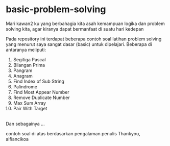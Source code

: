 # basic-problem-solving
Mari kawan2 ku yang berbahagia kita asah kemampuan logika dan problem solving kita, agar kiranya dapat bermanfaat di suatu hari kedepan

Pada repository ini terdapat beberapa contoh soal latihan problem solving yang menurut saya sangat dasar (basic) untuk dipelajari. Beberapa di antaranya meliputi:
1. Segitiga Pascal
2. Bilangan Prima
3. Pangram
4. Anagram 
5. Find Index of Sub String
6. Palindrome
7. Find Most Appear Number
8. Remove Duplicate Number
9. Max Sum Array
10. Pair With Target

<br>
Dan sebagainya ...

contoh soal di atas berdasarkan pengalaman penulis
Thankyou,<br>
alfiancikoa
